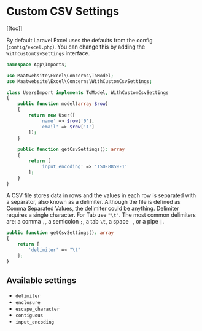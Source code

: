 # Custom CSV Settings

[[toc]]

By default Laravel Excel uses the defaults from the config (`config/excel.php`). You can change this by adding the `WithCustomCsvSettings` interface.

```php
namespace App\Imports;

use Maatwebsite\Excel\Concerns\ToModel;
use Maatwebsite\Excel\Concerns\WithCustomCsvSettings;

class UsersImport implements ToModel, WithCustomCsvSettings
{
    public function model(array $row)
    {
        return new User([
            'name' => $row['0'],
            'email' => $row['1']
        ]);
    }
    
    public function getCsvSettings(): array
    {
        return [
            'input_encoding' => 'ISO-8859-1'
        ];
    }
}
```


A CSV file stores data in rows and the values in each row is separated with a separator, also known as a delimiter. Although the file is defined as Comma Separated Values, the delimiter could be anything. Delimiter requires a single character. For Tab use `"\t"`. The most common delimiters are: a comma `,`, a semicolon `;`, a tab `\t`, a space ` `, or a pipe `|`.

```php
public function getCsvSettings(): array
{
    return [
        'delimiter' => "\t"
    ];
}
```

## Available settings

* `delimiter`
* `enclosure`
* `escape_character`
* `contiguous`
* `input_encoding`
